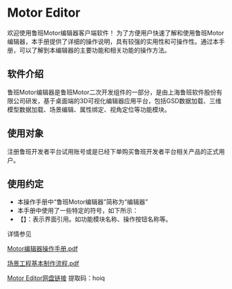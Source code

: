 # Motor Editor
欢迎使用鲁班Motor编辑器客户端软件！
为了方便用户快速了解和使用鲁班Motor编辑器，本手册提供了详细的操作说明，具有较强的实用性和可操作性。通过本手册，可以了解到本编辑器的主要功能和相关功能的操作方法。
## 软件介绍
鲁班Motor编辑器是鲁班Motor二次开发组件的一部分，是由上海鲁班软件股份有限公司研发，基于桌面端的3D可视化编辑器应用平台，包括GSD数据加载、三维模型数据加载、场景编辑、属性绑定、视角定位等功能模块。
## 使用对象
注册鲁班开发者平台试用账号或是已经下单购买鲁班开发者平台相关产品的正式用户。
## 使用约定
- 本操作手册中“鲁班Motor编辑器”简称为“编辑器”
- 本手册中使用了一些特定的符号，如下所示：
- 【】：表示界面引用。如功能模块名称、操作按钮名称等。


详情参见 

[Motor编辑器操作手册.pdf](./Motor编辑器操作手册.pdf) 

[场景工程基本制作流程.pdf](./示例资源/场景工程基本制作流程.pdf)

[Motor Editor网盘链接](https://pan.baidu.com/s/1raJamZelYP08cF2rfmE21A) 提取码：hoiq
